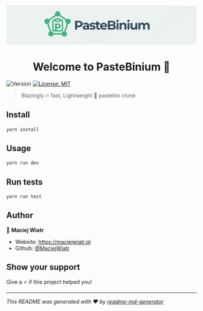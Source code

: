 <img src="./.repo/pastebinium-banner.png">
<h1 align="center">Welcome to PasteBinium 👋</h1>
<p>
  <img alt="Version" src="https://img.shields.io/badge/version-1.0.0-blue.svg?cacheSeconds=2592000" />
  <a href="#" target="_blank">
    <img alt="License: MIT" src="https://img.shields.io/badge/License-MIT-yellow.svg" />
  </a>
</p>

> Blazingly 🔥 fast, Lightweight 🍃 pastebin clone

## Install

```sh
yarn install
```

## Usage

```sh
yarn run dev
```

## Run tests

```sh
yarn run test
```

## Author

👤 **Maciej Wiatr**

-   Website: https://maciejwiatr.pl
-   Github: [@MaciejWiatr](https://github.com/MaciejWiatr)

## Show your support

Give a ⭐️ if this project helped you!

---

_This README was generated with ❤️ by [readme-md-generator](https://github.com/kefranabg/readme-md-generator)_

